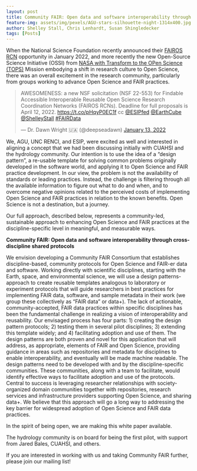 ```yaml
---
layout: post
title: Community FAIR: Open data and software interoperability through cross-discipline shared protocols
feature-img: assets/img/pexels/AGU-stars-silhouette-night-1314x400.jpg
author: Shelley Stall, Chris Lenhardt, Susan Shingledecker
tags: [Posts]
---
```


When the National Science Foundation recently announced their [FAIROS RCN](https://www.nsf.gov/pubs/2022/nsf22553/nsf22553.htm) opportunity in January 2022, and more recently the new Open-Source Science Initiative (OSSI) from [NASA with Transform to the OPen Science (TOPS)](https://github.com/nasa/Transform-to-Open-Science) Mission embodying a shift in research culture to Open Science, there was an overall excitement in the research community, particularly from groups working to advance Open Science and FAIR practices. 

<blockquote class="twitter-tweet"><p lang="en" dir="ltr">AWESOMENESS: a new NSF solicitation (NSF 22-553) for Findable Accessible Interoperable Reusable Open Science Research Coordination Networks (FAIROS RCNs). Deadline for full proposals is April 12, 2022. <a href="https://t.co/pHqyP0EC1f">https://t.co/pHqyP0EC1f</a> cc <a href="https://twitter.com/ESIPfed?ref_src=twsrc%5Etfw">@ESIPfed</a> <a href="https://twitter.com/EarthCube?ref_src=twsrc%5Etfw">@EarthCube</a> <a href="https://twitter.com/ShelleyStall?ref_src=twsrc%5Etfw">@ShelleyStall</a> <a href="https://twitter.com/hashtag/FAIRData?src=hash&amp;ref_src=twsrc%5Etfw">#FAIRData</a></p>&mdash; Dr. Dawn Wright 🇺🇦 (@deepseadawn) <a href="https://twitter.com/deepseadawn/status/1481747441036644355?ref_src=twsrc%5Etfw">January 13, 2022</a></blockquote> <script async src="https://platform.twitter.com/widgets.js" charset="utf-8"></script>

We, AGU, UNC RENCI, and ESIP, were excited as well and interested in aligning a concept that we had been discussing initially with CUAHSI and the hydrology community. Our intention is to use the idea of a “design pattern”, a re-usable template for solving common problems originally developed in the software world, and applying it to Open Science and FAIR practice development. In our view, the problem is not the availability of standards or leading practices. Instead, the challenge is filtering through all the available information to figure out what to do and when, and to overcome negative opinions related to the perceived costs of implementing Open Science and FAIR practices in relation to the known benefits. Open Science is not a destination, but a journey.

Our full approach, described below, represents a community-led, sustainable approach to enhancing Open Science and FAIR practices at the discipline-specific level in meaningful, and measurable ways.

**Community FAIR: Open data and software interoperability through cross-discipline shared protocols**

We envision developing a Community FAIR Consortium that establishes discipline-based, community protocols for Open Science  and FAIR-er data and software. Working directly with scientific disciplines, starting with the Earth, space, and environmental science, we will use a design patterns-approach to create reusable templates analogous to laboratory or experiment protocols that will guide researchers in best practices for implementing FAIR data, software, and sample metadata in their work (we group these collectively as “FAIR data” or data+). The lack of actionable, community-accepted, FAIR data practices within specific disciplines has been the fundamental challenge in realizing a vision of interoperability and reusability. Our envisaged process has four parts: 1) creating the design pattern protocols; 2) testing them in several pilot disciplines; 3) extending this template widely; and 4) facilitating adoption and use of them. The design patterns are both proven and novel for this application that will address, as appropriate, elements of FAIR and Open Science, providing guidance in areas such as repositories and metadata for disciplines to enable interoperability, and eventually will be made machine readable. The design patterns need to be developed with and by the discipline-specific communities. These communities, along with a team to facilitate, would identify effective ways to facilitate adoption and use of the protocols. Central to success is leveraging researcher relationships with society-organized domain communities together with repositories, research services and infrastructure providers supporting Open Science, and sharing data+. We believe that this approach will go a long way to addressing the key barrier for widespread adoption of Open Science and FAIR data practices.

In the spirit of being open, we are making this white paper available. 

The hydrology community is on board for being the first pilot, with support from Jared Bales, CUAHSI, and others. 

If you are interested in working with us and taking Community FAIR further, please join our mailing list!  
